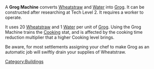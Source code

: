 A **Grog Machine** converts [Wheatstraw](Wheatstraw.md "wikilink") and
[Water](Water.md "wikilink") into [Grog](Grog.md "wikilink"). It can be
constructed after researching [](Grog_Distillation_(Tech).md) at Tech Level 2. It
requires a worker to operate.

It uses 20 [Wheatstraw](Wheatstraw.md "wikilink") and 1
[Water](Water.md "wikilink") per unit of [Grog](Grog.md "wikilink"). Using the
Grog Machine trains the [Cooking](Cooking.md "wikilink") stat, and is
affected by the cooking time reduction multiplier that a higher Cooking
level brings.

Be aware, for most settlements assigning your chef to make Grog as an
automatic job will swiftly drain your supplies of Wheatstraw.

[Category:Buildings](Category:Buildings "wikilink")